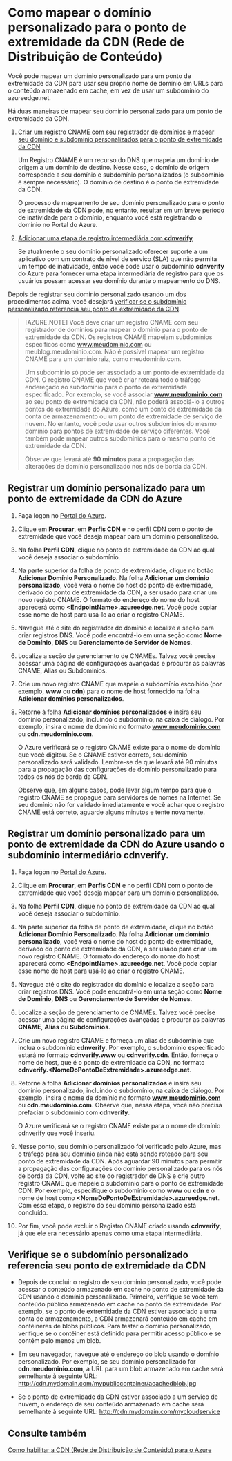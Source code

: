 <properties
	 pageTitle="Como mapear o conteúdo da CDN (rede de distribuição de conteúdo) para um domínio personalizado"
	 description="Este tópico demonstra como mapear conteúdo da CDN para um domínio personalizado."
	 services="cdn"
	 documentationCenter=""
	 authors="camsoper"
	 manager="erikre"
	 editor=""/>
<tags
	 ms.service="cdn"
	 ms.workload="media"
	 ms.tgt_pltfrm="na"
	 ms.devlang="na"
	 ms.topic="article"
	ms.date="05/11/2016"
	 ms.author="casoper"/>

# Como mapear o domínio personalizado para o ponto de extremidade da CDN (Rede de Distribuição de Conteúdo)
Você pode mapear um domínio personalizado para um ponto de extremidade da CDN para usar seu próprio nome de domínio em URLs para o conteúdo armazenado em cache, em vez de usar um subdomínio do azureedge.net.

Há duas maneiras de mapear seu domínio personalizado para um ponto de extremidade da CDN.

1. [Criar um registro CNAME com seu registrador de domínios e mapear seu domínio e subdomínio personalizados para o ponto de extremidade da CDN](#register-a-custom-domain-for-an-azure-cdn-endpoint)

	Um Registro CNAME é um recurso do DNS que mapeia um domínio de origem a um domínio de destino. Nesse caso, o domínio de origem corresponde a seu domínio e subdomínio personalizados (o subdomínio é sempre necessário). O domínio de destino é o ponto de extremidade da CDN.

	O processo de mapeamento de seu domínio personalizado para o ponto de extremidade da CDN pode, no entanto, resultar em um breve período de inatividade para o domínio, enquanto você está registrando o domínio no Portal do Azure.

2. [Adicionar uma etapa de registro intermediária com **cdnverify**](#register-a-custom-domain-for-an-azure-cdn-endpoint-using-the-intermediary-cdnverify-subdomain)

	Se atualmente o seu domínio personalizado oferecer suporte a um aplicativo com um contrato de nível de serviço (SLA) que não permita um tempo de inatividade, então você pode usar o subdomínio **cdnverify** do Azure para fornecer uma etapa intermediária de registro para que os usuários possam acessar seu domínio durante o mapeamento do DNS.

Depois de registrar seu domínio personalizado usando um dos procedimentos acima, você desejará [verificar se o subdomínio personalizado referencia seu ponto de extremidade da CDN](#verify-that-the-custom-subdomain-references-your-cdn-endpoint).

> [AZURE.NOTE] Você deve criar um registro CNAME com seu registrador de domínios para mapear o domínio para o ponto de extremidade da CDN. Os registros CNAME mapeiam subdomínios específicos como www.meudominio.com ou meublog.meudominio.com. Não é possível mapear um registro CNAME para um domínio raiz, como meudominio.com.
>    
> Um subdomínio só pode ser associado a um ponto de extremidade da CDN. O registro CNAME que você criar roteará todo o tráfego endereçado ao subdomínio para o ponto de extremidade especificado. Por exemplo, se você associar **www.meudominio.com** ao seu ponto de extremidade da CDN, não poderá associá-lo a outros pontos de extremidade do Azure, como um ponto de extremidade da conta de armazenamento ou um ponto de extremidade de serviço de nuvem. No entanto, você pode usar outros subdomínios do mesmo domínio para pontos de extremidade de serviço diferentes. Você também pode mapear outros subdomínios para o mesmo ponto de extremidade da CDN.
>
> Observe que levará até **90 minutos** para a propagação das alterações de domínio personalizado nos nós de borda da CDN.

## Registrar um domínio personalizado para um ponto de extremidade da CDN do Azure

1.	Faça logon no [Portal do Azure](https://portal.azure.com/).
2.	Clique em **Procurar**, em **Perfis CDN** e no perfil CDN com o ponto de extremidade que você deseja mapear para um domínio personalizado.  
3.	Na folha **Perfil CDN**, clique no ponto de extremidade da CDN ao qual você deseja associar o subdomínio.
4.	Na parte superior da folha de ponto de extremidade, clique no botão **Adicionar Domínio Personalizado**. Na folha **Adicionar um domínio personalizado**, você verá o nome do host do ponto de extremidade, derivado do ponto de extremidade da CDN, a ser usado para criar um novo registro CNAME. O formato do endereço do nome do host aparecerá como **&lt;EndpointName>.azureedge.net**. Você pode copiar esse nome de host para usá-lo ao criar o registro CNAME.  
5.	Navegue até o site do registrador do domínio e localize a seção para criar registros DNS. Você pode encontrá-lo em uma seção como **Nome de Domínio**, **DNS** ou **Gerenciamento de Servidor de Nomes**.
6.	Localize a seção de gerenciamento de CNAMEs. Talvez você precise acessar uma página de configurações avançadas e procurar as palavras CNAME, Alias ou Subdomínios.
7.	Crie um novo registro CNAME que mapeie o subdomínio escolhido (por exemplo, **www** ou **cdn**) para o nome de host fornecido na folha **Adicionar domínios personalizados**.
8.	Retorne à folha **Adicionar domínios personalizados** e insira seu domínio personalizado, incluindo o subdomínio, na caixa de diálogo. Por exemplo, insira o nome de domínio no formato **www.meudominio.com** ou **cdn.meudominio.com**.   

	O Azure verificará se o registro CNAME existe para o nome de domínio que você digitou. Se o CNAME estiver correto, seu domínio personalizado será validado. Lembre-se de que levará até 90 minutos para a propagação das configurações de domínio personalizado para todos os nós de borda da CDN.

	Observe que, em alguns casos, pode levar algum tempo para que o registro CNAME se propague para servidores de nomes na Internet. Se seu domínio não for validado imediatamente e você achar que o registro CNAME está correto, aguarde alguns minutos e tente novamente.


## Registrar um domínio personalizado para um ponto de extremidade da CDN do Azure usando o subdomínio intermediário cdnverify.  

1. Faça logon no [Portal do Azure](https://portal.azure.com/).
2. Clique em **Procurar**, em **Perfis CDN** e no perfil CDN com o ponto de extremidade que você deseja mapear para um domínio personalizado.  
3. Na folha **Perfil CDN**, clique no ponto de extremidade da CDN ao qual você deseja associar o subdomínio.
4. Na parte superior da folha de ponto de extremidade, clique no botão **Adicionar Domínio Personalizado**. Na folha **Adicionar um domínio personalizado**, você verá o nome do host do ponto de extremidade, derivado do ponto de extremidade da CDN, a ser usado para criar um novo registro CNAME. O formato do endereço do nome do host aparecerá como **&lt;EndpointName>.azureedge.net**. Você pode copiar esse nome de host para usá-lo ao criar o registro CNAME.
5. Navegue até o site do registrador do domínio e localize a seção para criar registros DNS. Você pode encontrá-lo em uma seção como **Nome de Domínio**, **DNS** ou **Gerenciamento de Servidor de Nomes**.
6. Localize a seção de gerenciamento de CNAMEs. Talvez você precise acessar uma página de configurações avançadas e procurar as palavras **CNAME**, **Alias** ou **Subdomínios**.
7. Crie um novo registro CNAME e forneça um alias de subdomínio que inclua o subdomínio **cdnverify**. Por exemplo, o subdomínio especificado estará no formato **cdnverify.www** ou **cdnverify.cdn**. Então, forneça o nome de host, que é o ponto de extremidade da CDN, no formato **cdnverify.&lt;NomeDoPontoDeExtremidade>.azureedge.net**.
8. Retorne à folha **Adicionar domínios personalizados** e insira seu domínio personalizado, incluindo o subdomínio, na caixa de diálogo. Por exemplo, insira o nome de domínio no formato **www.meudominio.com** ou **cdn.meudominio.com**. Observe que, nessa etapa, você não precisa prefaciar o subdomínio com **cdnverify**.  

	O Azure verificará se o registro CNAME existe para o nome de domínio cdnverify que você inseriu.
9. Nesse ponto, seu domínio personalizado foi verificado pelo Azure, mas o tráfego para seu domínio ainda não está sendo roteado para seu ponto de extremidade da CDN. Após aguardar 90 minutos para permitir a propagação das configurações do domínio personalizado para os nós de borda da CDN, volte ao site do registrador de DNS e crie outro registro CNAME que mapeie o subdomínio para o ponto de extremidade CDN. Por exemplo, especifique o subdomínio como **www** ou **cdn** e o nome de host como **&lt;NomeDoPontoDeExtremidade>.azureedge.net**. Com essa etapa, o registro do seu domínio personalizado está concluído.
10.	Por fim, você pode excluir o Registro CNAME criado usando **cdnverify**, já que ele era necessário apenas como uma etapa intermediária.  


## Verifique se o subdomínio personalizado referencia seu ponto de extremidade da CDN

- Depois de concluir o registro de seu domínio personalizado, você pode acessar o conteúdo armazenado em cache no ponto de extremidade da CDN usando o domínio personalizado. Primeiro, verifique se você tem conteúdo público armazenado em cache no ponto de extremidade. Por exemplo, se o ponto de extremidade da CDN estiver associado a uma conta de armazenamento, a CDN armazenará conteúdo em cache em contêineres de blobs públicos. Para testar o domínio personalizado, verifique se o contêiner está definido para permitir acesso público e se contém pelo menos um blob.
- Em seu navegador, navegue até o endereço do blob usando o domínio personalizado. Por exemplo, se seu domínio personalizado for **cdn.meudominio.com**, a URL para um blob armazenado em cache será semelhante à seguinte URL: http://cdn.mydomain.com/mypubliccontainer/acachedblob.jpg

- Se o ponto de extremidade da CDN estiver associado a um serviço de nuvem, o endereço de seu conteúdo armazenado em cache será semelhante à seguinte URL: http://cdn.mydomain.com/mycloudservice

## Consulte também

[Como habilitar a CDN (Rede de Distribuição de Conteúdo) para o Azure](./cdn-create-new-endpoint.md)

<!---HONumber=AcomDC_0511_2016-->